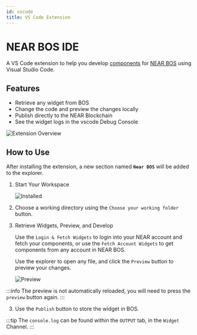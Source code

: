 ```yaml
---
id: vscode
title: VS Code Extension
---
```


# NEAR BOS IDE

A VS Code extension to help you develop [components](../components/home.md) for [NEAR BOS](https://alpha.near.org) using Visual Studio Code.

## Features

- Retrieve any widget from BOS
- Change the code and preview the changes locally
- Publish directly to the NEAR Blockchain
- See the widget logs in the vscode Debug Console

![Extension Overview](/docs/vscode/extension.jpeg)

## How to Use

After installing the extension, a new section named **`Near BOS`** will be added to the explorer.

1. Start Your Workspace

   ![Installed](/docs/vscode/installed.png)

2. Choose a working directory using the `Choose your working folder` button.

2. Retrieve Widgets, Preview, and Develop

   Use the `Login & Fetch Widgets` to login into your NEAR account and fetch your components, or use the `Fetch Account Widgets` to get components from any account in NEAR BOS.

   Use the explorer to open any file, and click the `Preview` button to preview your changes.

   ![Preview](/docs/vscode/features.png)

:::info
The preview is not automatically reloaded, you will need to press the `preview` button again.
:::

3. Use the `Publish` button to store the widget in BOS.

:::tip
The `console.log` can be found within the `OUTPUT` tab, in the `Widget` Channel.
:::
